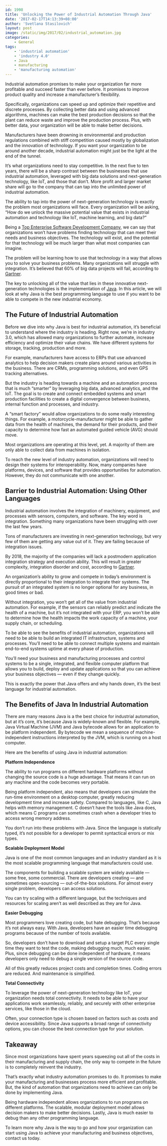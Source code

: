 ```yaml
---
id: 1998
title: 'Unlocking the Power of Industrial Automation Through Java'
date: '2017-02-17T14:13:39+08:00'
author: 'Svetlana Stasilovich'
layout: post
image: /static/img/2017/02/industrial_automation.jpg
categories:
    - General
tags:
    - 'industrial automation'
    - 'industry 4.0'
    - Java
    - manufacturing
    - 'manufacturing automation'
---
```


Industrial automation promises to make your organization far more profitable and succeed faster than ever before. It promises to improve product quality and increase a manufacturer’s flexibility.

Specifically, organizations can speed up and optimize their repetitive and discrete processes. By collecting better data and using advanced algorithms, machines can make the best production decisions so that the plant can reduce waste and improve the production process. Plus, with better data, your organization will be able to make better decisions.

Manufacturers have been drowning in environmental and production regulations combined with stiff competition caused mostly by globalization and the innovation of technology. If you want your organization to be around another decade, industrial automation might just be the light at the end of the tunnel.

It’s what organizations need to stay competitive. In the next five to ten years, there will be a sharp contrast between the businesses that use industrial automation, leveraged with big data solutions and next-generation technology, like IoT, and those that don’t. More profit and larger market share will go to the company that can tap into the unlimited power of industrial automation.

The ability to tap into the power of next-generation technology is exactly the problem most organizations will face. Every organization will be asking, “How do we unlock the massive potential value that exists in industrial automation and technology like IoT, machine learning, and big data?”

Being a [Top Enterprise Software Development Company](https://www.softwaredevelopmentcompany.co/2019/07/01/10-best-practices-for-developing-enterprise-software-applications/), we can say that organizations won’t have problems finding technology that can meet their needs and business objectives. The technology will exist, and the potential for that technology will be much larger than what most companies can imagine.

The problem will be learning how to use that technology in a way that allows you to solve your business problems. Many organizations will struggle with integration. It’s believed that 60% of big data projects will fail, according to [Gartner](https://www.gartner.com/newsroom/id/3130017).

The key to unlocking all of the value that lies in these innovative next-generation technologies is the implementation of [Java](https://www.issart.com/en/lp/java-development-team/). In this article, we will look at why Java is the best programming language to use if you want to be able to compete in the new industrial economy.

## The Future of Industrial Automation

Before we dive into why Java is best for industrial automation, it’s beneficial to understand where the industry is heading. Right now, we’re in industry 3.0, which has allowed many organizations to further automate, increase efficiency and optimize their value chains. We have different systems for storage, tracking, production and more.

For example, manufacturers have access to ERPs that use advanced analytics to help decision makers create plans around various activities in the business. There are CRMs, programming solutions, and even GPS tracking alternatives.

But the industry is heading towards a machine and an automation process that is much “smarter” by leveraging big data, advanced analytics, and the IoT. The goal is to create and connect embedded systems and smart production facilities to create a digital convergence between business, internal function and processes, and industry.

A “smart factory” would allow organizations to do some really interesting things. For example, a motorcycle-manufacturer might be able to gather data from the health of machines, the demand for their products, and their capacity to determine how fast an automated guided vehicle (AVG) should move.

Most organizations are operating at this level, yet. A majority of them are only able to collect data from machines in isolation.

To reach the new level of industry automation, organizations will need to design their systems for interoperability. Now, many companies have platforms, devices, and software that provides opportunities for automation. However, they do not communicate with one another.

## Barrier to Industrial Automation: Using Other Languages

Industrial automation involves the integration of machinery, equipment, and processes with sensors, computers, and software. The key word is integration. Something many organizations have been struggling with over the last few years.

Tons of manufacturers are investing in next-generation technology, but very few of them are getting any value out of it. They are failing because of integration issues.

By 2018, the majority of the companies will lack a postmodern application integration strategy and execution ability. This will result in greater complexity, integration disorder and cost, according to [Gartner](https://www.gartner.com/newsroom/id/3233217).

An organization’s ability to grow and compete in today’s environment is directly proportional to their integration to integrate their systems. The pursuit of an integrated system is no longer optional for any business, in good times or bad.

Without integration, you won’t get all of the value from industrial automation. For example, if the sensors can reliably predict and indicate the health of a machine, but it’s not integrated with your ERP, you won’t be able to determine how the health impacts the work capacity of a machine, your supply chain, or scheduling.

To be able to see the benefits of industrial automation, organizations will need to be able to build an integrated IT infrastructure, systems and processes. You’ll need to be able to connect multiple systems and maintain end-to-end systems uptime at every phase of production.

You’ll need your business and manufacturing processes and control systems to be a single, integrated, and flexible computer platform that allows you to build, deploy and update applications so that you can achieve your business objectives — even if they change quickly.

This is exactly the power that Java offers and why hands down, it’s the best language for industrial automation.

## The Benefits of Java In Industrial Automation

There are many reasons Java is a the best choice for industrial automation, but at it’s core, it’s because Java is widely-known and flexible. For example, Java Virtual Machine (JVM) and Java bytecode allows for an application to be platform independent. By bytecode we mean a sequence of machine-independent instructions interpreted by the JVM, which is running on a host computer.

Here are the benefits of using Java in industrial automation:

**Platform Independence**

The ability to run programs on different hardware platforms without changing the source code is a huge advantage. That means it can run on any machine and the code becomes very portable.

Being platform independent, also means that developers can simulate the run-time environment on a desktop computer, greatly reducing development time and increase safety. Compared to languages, like C, Java helps with memory management. C doesn’t have the tools like Java does, which means C programs can sometimes crash when a developer tries to access wrong memory address.

You don’t run into these problems with Java. Since the language is statically typed, it’s not possible for a developer to permit syntactical errors or mix types.

**Scalable Deployment Model**

Java is one of the most common languages and an industry standard as it is the most scalable programming language that manufacturers could use.

The components for building a scalable system are widely available — some free, some commercial. There are developers creating — and sometimes open-sourcing — out-of-the-box solutions. For almost every single problem, developers can access solutions.

You can try scaling with a different language, but the techniques and resources for scaling aren’t as well described as they are for Java.

**Easier Debugging**

Most programmers love creating code, but hate debugging. That’s because it’s not always easy. With Java, developers have an easier time debugging programs because of the number of tools available.

So, developers don’t have to download and setup a target PLC every single time they want to test the code, making debugging much, much easier. Plus, since debugging can be done independent of hardware, it means developers only need to debug a single version of the source code.

All of this greatly reduces project costs and completion times. Coding errors are reduced. And maintenance is simplified.

**Total Connectivity**

To leverage the power of next-generation technology like IoT, your organization needs total connectivity. It needs to be able to have your applications work seamlessly, reliably, and securely with other enterprise services, like those in the cloud.

Often, your connection type is chosen based on factors such as costs and device accessibility. Since Java supports a broad range of connectivity options, you can choose the best connection type for your solution.

## Takeaway

Since most organizations have spent years squeezing out all of the costs in their manufacturing and supply chain, the only way to compete in the future is to completely reinvent the industry.

That’s exactly what industry automation promises to do. It promises to make your manufacturing and businesses process more efficient and profitable. But, the kind of automation that organizations need to achieve can only be done by implementing Java.

Being hardware independent allows organizations to run programs on different platforms. The scalable, modular deployment model allows decision makers to make better decisions. Lastly, Java is much easier to debug than any other programming language.

To learn more why Java is the way to go and how your organization can start using Java to achieve your manufacturing and business objectives, contact us today.